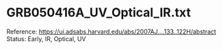 # GRB050416A_UV_Optical_IR.txt

Reference: https://ui.adsabs.harvard.edu/abs/2007AJ....133..122H/abstract
Status: Early, IR, Optical, UV
